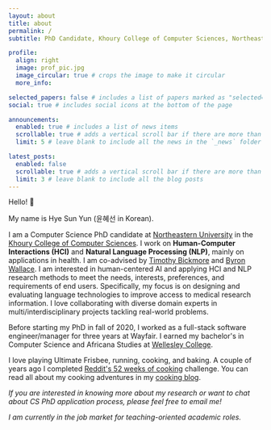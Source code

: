 ```yaml
---
layout: about
title: about
permalink: /
subtitle: PhD Candidate, Khoury College of Computer Sciences, Northeastern University

profile:
  align: right
  image: prof_pic.jpg
  image_circular: true # crops the image to make it circular
  more_info:

selected_papers: false # includes a list of papers marked as "selected={true}"
social: true # includes social icons at the bottom of the page

announcements:
  enabled: true # includes a list of news items
  scrollable: true # adds a vertical scroll bar if there are more than 3 news items
  limit: 5 # leave blank to include all the news in the `_news` folder

latest_posts:
  enabled: false
  scrollable: true # adds a vertical scroll bar if there are more than 3 new posts items
  limit: 3 # leave blank to include all the blog posts
---
```


Hello! 👋

My name is Hye Sun Yun (윤혜선 in Korean).

I am a Computer Science PhD candidate at [Northeastern University](https://www.northeastern.edu/) in the [Khoury College of Computer Sciences](https://www.khoury.northeastern.edu/).
I work on **Human-Computer Interactions (HCI)** and **Natural Language Processing (NLP)**, mainly on applications in health. I am co-advised by [Timothy Bickmore](https://www.ccs.neu.edu/home/bickmore/) and [Byron Wallace](https://www.byronwallace.com/).
I am interested in human-centered AI and applying HCI and NLP research methods to meet the needs, interests, preferences, and requirements of end users. Specifically, my focus is on designing and evaluating language technologies to improve access to medical research information. I love collaborating with diverse domain experts in multi/interdisciplinary projects tackling real-world problems.

Before starting my PhD in fall of 2020, I worked as a full-stack software engineer/manager for three years at Wayfair.
I earned my bachelor's in Computer Science and Africana Studies at [Wellesley College](https://www.wellesley.edu/).

I love playing Ultimate Frisbee, running, cooking, and baking. A couple of years ago I completed [Reddit's 52 weeks of cooking](https://www.reddit.com/r/52weeksofcooking/) challenge. You can read all about my cooking adventures in my [cooking blog](https://heysonbyeson.wordpress.com/).

_If you are interested in knowing more about my research or want to chat about CS PhD application process, please feel free to email me!_

_I am currently in the job market for teaching-oriented academic roles._
